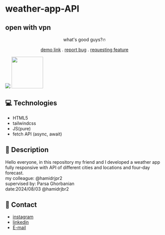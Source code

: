 # weather-app-API
## open with vpn
<p align="center"> what's good guys?🔥</p>
<p align="center">
<a href="https://mehdi-zaree.github.io/weather-app-API">demo link</a> .
<a href="https://github.com/Mehdi-Zaree/weather-app-API/issues">report bug</a> .
<a href="https://github.com/Mehdi-Zaree/weather-app-API/issues">requesting feature</a></p>
<img src="https://github.com/user-attachments/assets/bfcf3add-628c-4bdf-a4b6-e31e16dc9c57"></img>
<img src="https://github.com/user-attachments/assets/0487d1a6-1eee-4d60-8101-865bb9a39ecc" style="width : 100px "></img>
</p>

## :computer: Technologies 
- HTML5
- tailwindcss
- JS(pure)
- fetch API (async, await)
## :page_facing_up: Description
Hello everyone, in this repository my friend and I developed a weather app fully responsive with API of different cities and locations and four-day forecast.</br>
my colleague: @hamidrjpr2</br>
supervised by: Parsa Ghorbanian</br>
date:2024/08/03
@hamidrjbr2
## :iphone: Contact
- [instagram](https://instagram.com/mehdi_zarei-web)
- [linkedin](https://linkedin.com/in/mehdi-zri)
- [E-mail](mahdizarei22019@gmail.com)

 
